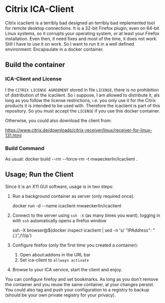 # Citrix ICA-Client

Citrix icaclient is a terribly bad designed an terribly bad
implemented tool for remote desktop connections. It is a 32-bit
Firefox plugin, even on 64-bit Linux systems, so it corrupts your
operating system, or at least your Firefox installation. Even then, it
need fixes and most of the time, it does not work.  Still I have to
use it on work. So I want to run it in a well defined environment:
Encapsulate in a docker container.

## Build the container

### ICA-Client and License

I the `CITRIX LICENSE AGREEMENT` stored in file `LICENSE`, there is no
prohibition of distribution of the icaclient. So i suppose, I am
allowed to distribute it, als long as you follow the license
restrictions, i.e. you only use it for the Citrix products it is
intended to be used with. Therefore the icaclient is part of this
repository. So you must accept the `LICENSE` if you use this docker
container.

Otherwise, you could also  download the client from:

https://www.citrix.de/downloads/citrix-receiver/linux/receiver-for-linux-131.html

### Build Command

As usual:
        docker build --rm --force-rm -t mwaeckerlin/icaclient .

## Usage; Run the Client

Since it is an X11 GUI software, usage is in two steps:
  1. Run a background container as server (only required once).

        docker run -d --name icaclient mwaeckerlin/icaclient
  2. Connect to the server using `ssh -X` (as many times you want). 
     logging in with `ssh` automatically opens a firefox window

        ssh -X browser@$(docker inspect icaclient | sed -n 's/ *"IPAddress": "\(.*\)",/\1/p')
  3. Configure firefox (only the first time you created a container):
      1. Open about:addons in the URL bar
      2. Set ica-client to `allways activate`
  4. Browse to your ICA service, start the client and enjoy.

You can configure firefoy and set bookmarks. As long as you don't remove the container and you reuse the same container, al your changes persist. You could also tag and push your configuration to a registry to backup (should be your own private registry for your privacy).